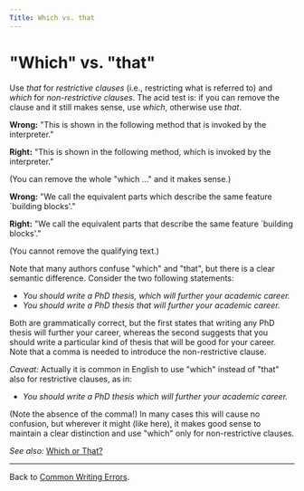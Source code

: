 ```yaml
---
Title: Which vs. that
---
```

# "Which" vs. "that"

Use *that* for *restrictive clauses* (i.e., restricting what is referred to) and *which* for *non-restrictive clauses*.
The acid test is: if you can remove the clause and it still makes sense, use *which*, otherwise use *that*.

**Wrong:** "This is shown in the following method that is invoked by the interpreter."

**Right:** "This is shown in the following method, which is invoked by the interpreter."

(You can remove the whole "which ..." and it makes sense.)


**Wrong:** "We call the equivalent parts which describe the same feature `building blocks'."

**Right:** "We call the equivalent parts that describe the same feature `building blocks'."

(You cannot remove the qualifying text.)

Note that many authors confuse "which" and "that", but there is a clear semantic difference. Consider the two following statements:


- *You should write a PhD thesis, which will further your academic career.*
- *You should write a PhD thesis that will further your academic career.*

Both are grammatically correct, but the first states that writing any PhD thesis will further your career, whereas the second suggests that you should write a particular kind of thesis that will be good for your career. Note that a comma is needed to introduce the non-restrictive clause.

*Caveat:* Actually it is common in English to use "which" instead of "that" also for restrictive clauses, as in:


- *You should write a PhD thesis which will further your academic career.*

(Note the absence of the comma!) In many cases this will cause no confusion, but wherever it might (like here), it makes good sense to maintain a clear distinction and use "which" only for non-restrictive clauses.

*See also:* [Which or That?](http://www.getitwriteonline.com/archive/103103WhichThat.htm)

---

Back to [Common Writing Errors](/wiki/howtos/commonwritingerrors/).
